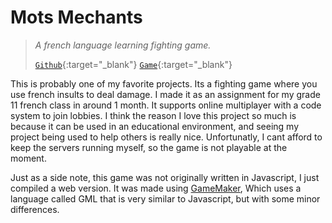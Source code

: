 # Mots Mechants
> *A french language learning fighting game.*
>
> [`Github`](https://github.com/kaighe/MotsMechants){:target="_blank"}
> [`Game`](https://motsmechants.kaialbertson.ca/){:target="_blank"}

This is probably one of my favorite projects. Its a fighting game where you use french insults to deal damage. I made it as an assignment for my grade 11 french class in around 1 month. It supports online multiplayer with a code system to join lobbies. I think the reason I love this project so much is because it can be used in an educational environment, and seeing my project being used to help others is really nice. Unfortunatly, I cant afford to keep the servers running myself, so the game is not playable at the moment.

Just as a side note, this game was not originally written in Javascript, I just compiled a web version. It was made using [GameMaker](https://gamemaker.io/en/gamemaker), Which uses a language called GML that is very similar to Javascript, but with some minor differences.